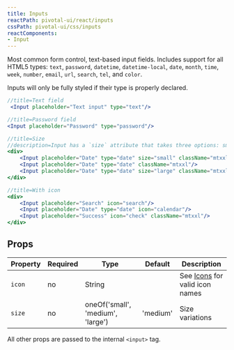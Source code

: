 ```yaml
---
title: Inputs
reactPath: pivotal-ui/react/inputs
cssPath: pivotal-ui/css/inputs
reactComponents:
- Input
---
```


Most common form control, text-based input fields. Includes support for all HTML5 types: `text`, `password`, `datetime`, `datetime-local`, `date`, `month`, `time`, `week`, `number`, `email`, `url`, `search`, `tel`, and `color`.

Inputs will only be fully styled if their type is properly declared.

```jsx
//title=Text field
 <Input placeholder="Text input" type="text"/>
```

```jsx
//title=Password field
<Input placeholder="Password" type="password"/>
```

```jsx
//title=Size
//description=Input has a `size` attribute that takes three options: small, medium (default), and large.
<div>
    <Input placeholder="Date" type="date" size="small" className="mtxxl"/>
    <Input placeholder="Date" type="date" className="mtxxl"/>
    <Input placeholder="Date" type="date" size="large" className="mtxxl"/>
</div>
```

```jsx
//title=With icon
<div>
    <Input placeholder="Search" icon="search"/>
    <Input placeholder="Date" type="date" icon="calendar"/>
    <Input placeholder="Success" icon="check" className="mtxxl"/>
</div>
```

## Props

Property | Required | Type                              | Default  | Description
---------|----------|-----------------------------------|----------|------------
`icon`   | no       | String                            |          | See [Icons](/icons) for valid icon names
`size`   | no       | oneOf('small', 'medium', 'large') | 'medium' | Size variations
All other props are passed to the internal `<input>` tag.
